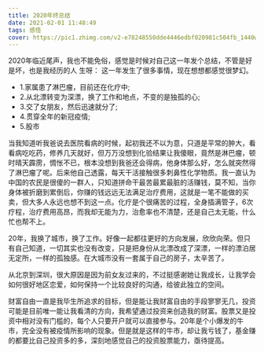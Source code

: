 ```yaml
---
title: 2020年终总结
date: 2021-02-01 11:48:49
tags: 感悟
cover: https://pic1.zhimg.com/v2-e78248550dde4446edbf020981c504fb_1440w.jpg?source=172ae18b
---
```

2020年临近尾声，我也不能免俗，感觉是时候对自己这一年发个总结，不管是好是坏，也是我经历的人
生呀：
这一年发生了很多事情，现在想想都感觉很梦幻。

* 1.家属患了淋巴瘤，目前还在化疗中;
* 2.从北漂转变为深漂，换了工作和地点，不变的是独孤的心;
* 3.交了女朋友，然后迅速就分了;
* 4.贯穿全年的新冠疫情;
* 5.股市

当我知道听我爸说去医院看病的时候，起初我还不以为意，只道是平常的肿大，看看病吃吃药，修养几天就好，但万万没想到化验结果让我傻眼，竟然是淋巴瘤，顿时晴天霹雳，惆怅不已，根本没想到我爸还会得病，他身体那么好，怎么就突然得了淋巴瘤了呢。后来他自己透露，每天干活接触很多刺鼻性化学物质。我一直认为中国的农民是很傻的一群人，只知道拼命干最苦最累最脏的活赚钱，莫不知，当你身体被折磨到累倒后，你赚的钱远远无法满足治疗费用，这就是一笔不能做的买卖，但大多人永远也想不到这一点。化疗是个很痛苦的过程，全身插满管子，6次疗程，治疗费用高昂，而我却无能为力，治愈率也不清楚，还是自己太无能，什么忙也帮不上。

20年，我换了城市，换了工作。好像一起都往更好的方向发展，欣欣向荣。但只有自己知道，一切其实也没有改变，只是把身份从北漂改成了深漂，一样的漂泊居无定所，一样的孤独感。在大城市没有一套属于自己的房子，太辛苦了。

从北京到深圳，很大原因是因为前女友过来的，不过挺感谢她让我成长，让我学会如何很好地区恋爱，如何保持一个比较良好的沟通，给彼此独立的空间。

财富自由一直是我毕生所追求的目标，但是能让我财富自由的手段寥寥无几，投资可能是目前唯一能让我看清的方向，我希望通过投资来创造我的财富。股票又是投资中相对没有门槛的，每个人只要开户就可以直接参与。20年是个小爆发的牛市，完全没有被疫情所影响的现象。但是就是这样的牛市，却让我亏钱了，基金赚的都要比自己投资多的多，深刻地感觉自己的投资股票能力，亟待提高。
